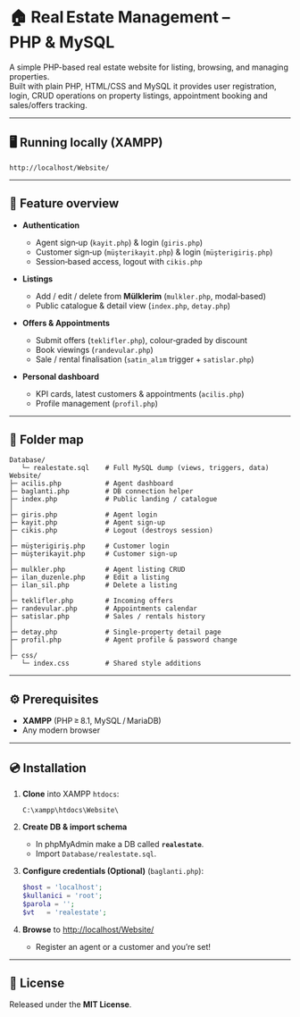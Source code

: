 # 🏠 Real Estate Management – PHP & MySQL

A simple PHP-based real estate website for listing, browsing, and managing properties.  
Built with plain PHP, HTML/CSS and MySQL it provides user registration, login, CRUD operations on property listings, appointment booking and sales/offers tracking.

---

## 🖥️ Running locally (XAMPP)

```
http://localhost/Website/
```
---

## 🚀 Feature overview

* **Authentication**

  * Agent sign‑up (`kayit.php`) & login (`giris.php`)
  * Customer sign‑up (`müşterikayit.php`) & login (`müşterigiriş.php`)
  * Session‑based access, logout with `cikis.php`
* **Listings**

  * Add / edit / delete from **Mülklerim** (`mulkler.php`, modal‑based)
  * Public catalogue & detail view (`index.php`, `detay.php`)
* **Offers & Appointments**

  * Submit offers (`teklifler.php`), colour‑graded by discount
  * Book viewings (`randevular.php`)
  * Sale / rental finalisation (`satin_alım` trigger + `satislar.php`)
* **Personal dashboard**

  * KPI cards, latest customers & appointments (`acilis.php`)
  * Profile management (`profil.php`)

---

## 📂 Folder map

```
Database/
   └─ realestate.sql    # Full MySQL dump (views, triggers, data)
Website/
├─ acilis.php           # Agent dashboard
├─ baglanti.php         # DB connection helper
├─ index.php            # Public landing / catalogue
│
├─ giris.php            # Agent login
├─ kayit.php            # Agent sign‑up
├─ cikis.php            # Logout (destroys session)
│
├─ müşterigiriş.php     # Customer login
├─ müşterikayit.php     # Customer sign‑up
│
├─ mulkler.php          # Agent listing CRUD
├─ ilan_duzenle.php     # Edit a listing
├─ ilan_sil.php         # Delete a listing
│
├─ teklifler.php        # Incoming offers
├─ randevular.php       # Appointments calendar
├─ satislar.php         # Sales / rentals history
│
├─ detay.php            # Single‑property detail page
├─ profil.php           # Agent profile & password change
│
├─ css/
   └─ index.css         # Shared style additions
```

---

## ⚙️ Prerequisites

* **XAMPP** (PHP ≥ 8.1, MySQL / MariaDB)
* Any modern browser

---

## 💿 Installation

1. **Clone** into XAMPP `htdocs`:

   ```
   C:\xampp\htdocs\Website\
   ```
2. **Create DB & import schema**

   * In phpMyAdmin make a DB called **`realestate`**.
   * Import `Database/realestate.sql`.
3. **Configure credentials (Optional)** (`baglanti.php`):

   ```php
   $host = 'localhost';
   $kullanici = 'root';
   $parola = '';
   $vt   = 'realestate';
   ```
4. **Browse** to [http://localhost/Website/](http://localhost/Website/)
   * Register an agent or a customer and you’re set!

---

## 📝 License

Released under the **MIT License**.
